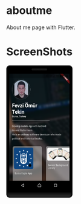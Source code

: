 # aboutme

About me page with Flutter.

# ScreenShots

<img src="https://github.com/fevziomurtekin/aboutme/blob/master/v1.png" width="175" height="350" />
